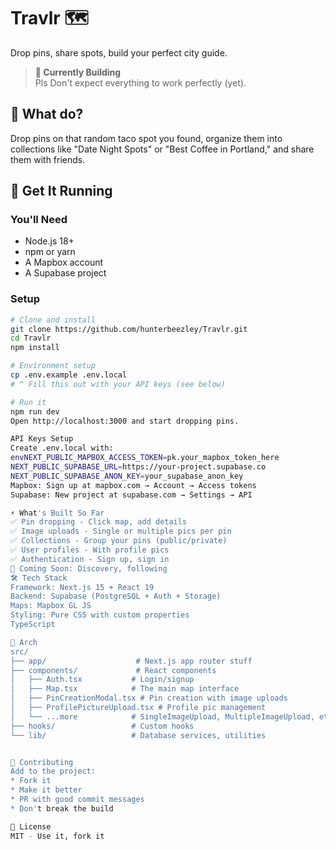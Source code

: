 # Travlr 🗺️

Drop pins, share spots, build your perfect city guide.

> **🚧 Currently Building**  
> Pls Don't expect everything to work perfectly (yet).

## 🎯 What do?

Drop pins on that random taco spot you found, organize them into collections like "Date Night Spots" or "Best Coffee in Portland," and share them with friends.

## 🚀 Get It Running

### You'll Need
- Node.js 18+
- npm or yarn 
- A Mapbox account 
- A Supabase project 

### Setup
```bash
# Clone and install
git clone https://github.com/hunterbeezley/Travlr.git
cd Travlr
npm install

# Environment setup
cp .env.example .env.local
# ^ Fill this out with your API keys (see below)

# Run it
npm run dev
Open http://localhost:3000 and start dropping pins.

API Keys Setup
Create .env.local with:
envNEXT_PUBLIC_MAPBOX_ACCESS_TOKEN=pk.your_mapbox_token_here
NEXT_PUBLIC_SUPABASE_URL=https://your-project.supabase.co
NEXT_PUBLIC_SUPABASE_ANON_KEY=your_supabase_anon_key
Mapbox: Sign up at mapbox.com → Account → Access tokens
Supabase: New project at supabase.com → Settings → API

⚡ What's Built So Far
✅ Pin dropping - Click map, add details
✅ Image uploads - Single or multiple pics per pin
✅ Collections - Group your pins (public/private)
✅ User profiles - With profile pics 
✅ Authentication - Sign up, sign in
🚧 Coming Soon: Discovery, following
🛠️ Tech Stack
Framework: Next.js 15 + React 19
Backend: Supabase (PostgreSQL + Auth + Storage)
Maps: Mapbox GL JS
Styling: Pure CSS with custom properties
TypeScript

📁 Arch
src/
├── app/                    # Next.js app router stuff
├── components/             # React components
│   ├── Auth.tsx           # Login/signup 
│   ├── Map.tsx            # The main map interface
│   ├── PinCreationModal.tsx # Pin creation with image uploads
│   ├── ProfilePictureUpload.tsx # Profile pic management
│   └── ...more            # SingleImageUpload, MultipleImageUpload, etc.
├── hooks/                 # Custom hooks
└── lib/                   # Database services, utilities


🤝 Contributing
Add to the project:
* Fork it
* Make it better
* PR with good commit messages
* Don't break the build 

📄 License
MIT - Use it, fork it


